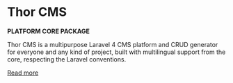Thor CMS
======
**PLATFORM CORE PACKAGE**

Thor CMS is a multipurpose Laravel 4 CMS platform and CRUD generator for everyone
and any kind of project, built with multilingual support from the core, respecting
the Laravel conventions.

[Read more](https://github.com/thorcms/thorcms/#thor-cms)
